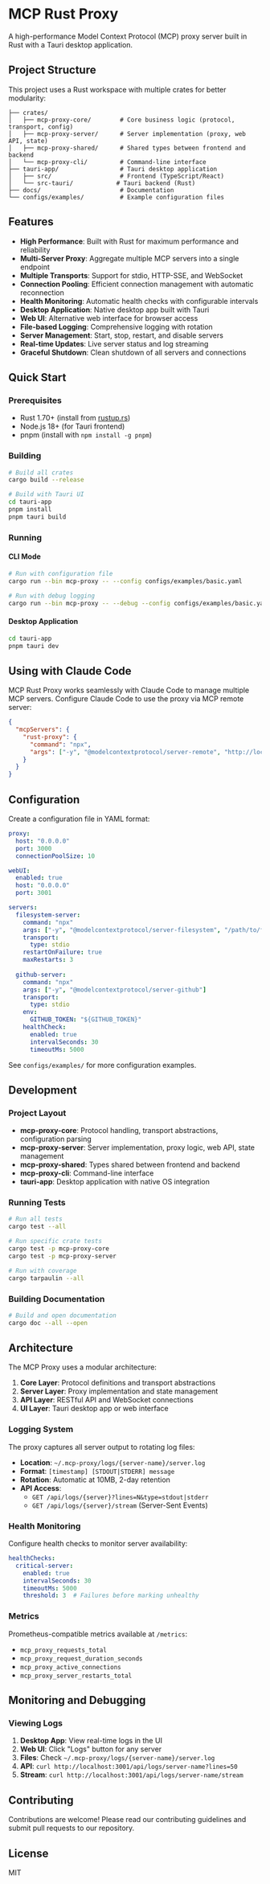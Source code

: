# MCP Rust Proxy

A high-performance Model Context Protocol (MCP) proxy server built in Rust with a Tauri desktop application.

## Project Structure

This project uses a Rust workspace with multiple crates for better modularity:

```
├── crates/
│   ├── mcp-proxy-core/        # Core business logic (protocol, transport, config)
│   ├── mcp-proxy-server/      # Server implementation (proxy, web API, state)
│   ├── mcp-proxy-shared/      # Shared types between frontend and backend
│   └── mcp-proxy-cli/         # Command-line interface
├── tauri-app/                 # Tauri desktop application
│   ├── src/                   # Frontend (TypeScript/React)
│   └── src-tauri/            # Tauri backend (Rust)
├── docs/                      # Documentation
└── configs/examples/          # Example configuration files
```

## Features

- **High Performance**: Built with Rust for maximum performance and reliability
- **Multi-Server Proxy**: Aggregate multiple MCP servers into a single endpoint
- **Multiple Transports**: Support for stdio, HTTP-SSE, and WebSocket
- **Connection Pooling**: Efficient connection management with automatic reconnection
- **Health Monitoring**: Automatic health checks with configurable intervals
- **Desktop Application**: Native desktop app built with Tauri
- **Web UI**: Alternative web interface for browser access
- **File-based Logging**: Comprehensive logging with rotation
- **Server Management**: Start, stop, restart, and disable servers
- **Real-time Updates**: Live server status and log streaming
- **Graceful Shutdown**: Clean shutdown of all servers and connections

## Quick Start

### Prerequisites

- Rust 1.70+ (install from [rustup.rs](https://rustup.rs))
- Node.js 18+ (for Tauri frontend)
- pnpm (install with `npm install -g pnpm`)

### Building

```bash
# Build all crates
cargo build --release

# Build with Tauri UI
cd tauri-app
pnpm install
pnpm tauri build
```

### Running

#### CLI Mode
```bash
# Run with configuration file
cargo run --bin mcp-proxy -- --config configs/examples/basic.yaml

# Run with debug logging
cargo run --bin mcp-proxy -- --debug --config configs/examples/basic.yaml
```

#### Desktop Application
```bash
cd tauri-app
pnpm tauri dev
```

## Using with Claude Code

MCP Rust Proxy works seamlessly with Claude Code to manage multiple MCP servers. Configure Claude Code to use the proxy via MCP remote server:

```json
{
  "mcpServers": {
    "rust-proxy": {
      "command": "npx",
      "args": ["-y", "@modelcontextprotocol/server-remote", "http://localhost:3000"]
    }
  }
}
```

## Configuration

Create a configuration file in YAML format:

```yaml
proxy:
  host: "0.0.0.0"
  port: 3000
  connectionPoolSize: 10

webUI:
  enabled: true
  host: "0.0.0.0"
  port: 3001

servers:
  filesystem-server:
    command: "npx"
    args: ["-y", "@modelcontextprotocol/server-filesystem", "/path/to/files"]
    transport:
      type: stdio
    restartOnFailure: true
    maxRestarts: 3
    
  github-server:
    command: "npx"
    args: ["-y", "@modelcontextprotocol/server-github"]
    transport:
      type: stdio
    env:
      GITHUB_TOKEN: "${GITHUB_TOKEN}"
    healthCheck:
      enabled: true
      intervalSeconds: 30
      timeoutMs: 5000
```

See `configs/examples/` for more configuration examples.

## Development

### Project Layout

- **mcp-proxy-core**: Protocol handling, transport abstractions, configuration parsing
- **mcp-proxy-server**: Server implementation, proxy logic, web API, state management
- **mcp-proxy-shared**: Types shared between frontend and backend
- **mcp-proxy-cli**: Command-line interface
- **tauri-app**: Desktop application with native OS integration

### Running Tests

```bash
# Run all tests
cargo test --all

# Run specific crate tests
cargo test -p mcp-proxy-core
cargo test -p mcp-proxy-server

# Run with coverage
cargo tarpaulin --all
```

### Building Documentation

```bash
# Build and open documentation
cargo doc --all --open
```

## Architecture

The MCP Proxy uses a modular architecture:

1. **Core Layer**: Protocol definitions and transport abstractions
2. **Server Layer**: Proxy implementation and state management
3. **API Layer**: RESTful API and WebSocket connections
4. **UI Layer**: Tauri desktop app or web interface

### Logging System

The proxy captures all server output to rotating log files:
- **Location**: `~/.mcp-proxy/logs/{server-name}/server.log`
- **Format**: `[timestamp] [STDOUT|STDERR] message`
- **Rotation**: Automatic at 10MB, 2-day retention
- **API Access**: 
  - `GET /api/logs/{server}?lines=N&type=stdout|stderr`
  - `GET /api/logs/{server}/stream` (Server-Sent Events)

### Health Monitoring

Configure health checks to monitor server availability:

```yaml
healthChecks:
  critical-server:
    enabled: true
    intervalSeconds: 30
    timeoutMs: 5000
    threshold: 3  # Failures before marking unhealthy
```

### Metrics

Prometheus-compatible metrics available at `/metrics`:
- `mcp_proxy_requests_total`
- `mcp_proxy_request_duration_seconds`
- `mcp_proxy_active_connections`
- `mcp_proxy_server_restarts_total`

## Monitoring and Debugging

### Viewing Logs

1. **Desktop App**: View real-time logs in the UI
2. **Web UI**: Click "Logs" button for any server
3. **Files**: Check `~/.mcp-proxy/logs/{server-name}/server.log`
4. **API**: `curl http://localhost:3001/api/logs/server-name?lines=50`
5. **Stream**: `curl http://localhost:3001/api/logs/server-name/stream`

## Contributing

Contributions are welcome! Please read our contributing guidelines and submit pull requests to our repository.

## License

MIT
